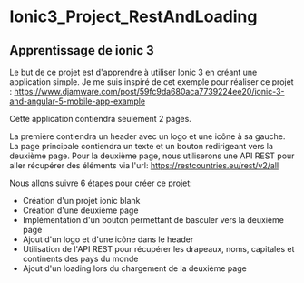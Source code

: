 # Ionic3_Project_RestAndLoading

<h2>Apprentissage de ionic 3</h2>

Le but de ce projet est d'apprendre à utiliser Ionic 3 en créant une application simple. Je me suis inspiré de cet exemple pour réaliser ce projet : https://www.djamware.com/post/59fc9da680aca7739224ee20/ionic-3-and-angular-5-mobile-app-example

Cette application contiendra seulement 2 pages. 

La première contiendra un header avec un logo et une icône à sa gauche. La page principale contiendra un texte et un bouton redirigeant vers la deuxième page.
Pour la deuxième page, nous utiliserons une API REST pour aller récupérer des éléments via l'url: https://restcountries.eu/rest/v2/all 

Nous allons suivre 6 étapes pour créer ce projet:
<ul>
  <li>Création d'un projet ionic blank</li>
  <li>Création d'une deuxième page</li>
  <li>Implémentation d'un bouton permettant de basculer vers la deuxième page</li>
  <li>Ajout d'un logo et d'une icône dans le header</li>
  <li>Utilisation de l'API REST pour récupérer les drapeaux, noms, capitales et continents des pays du monde</li>
  <li>Ajout d'un loading lors du chargement de la deuxième page</li>
</ul>

